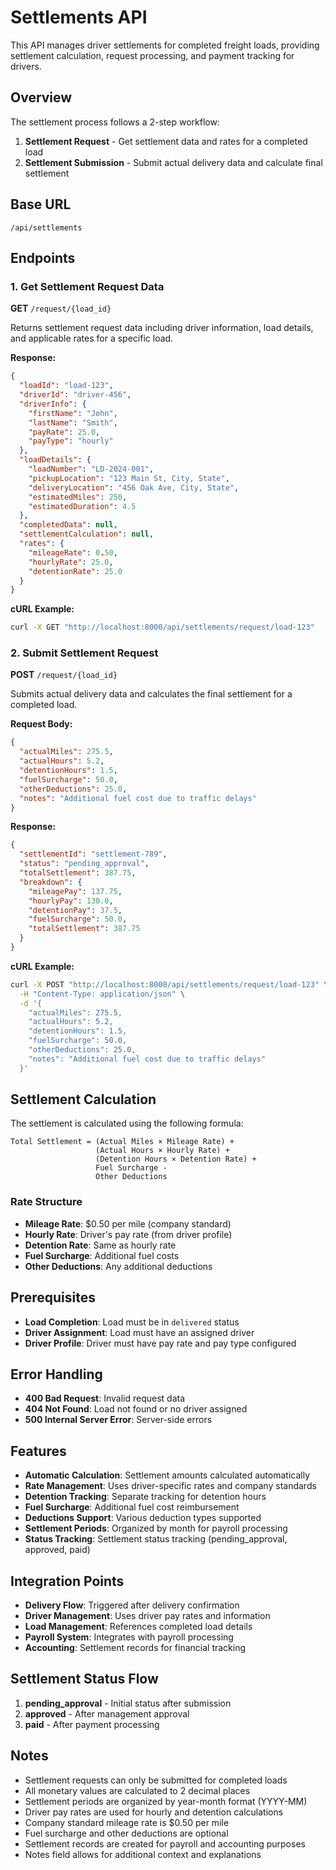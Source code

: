 # Settlements API

This API manages driver settlements for completed freight loads, providing settlement calculation, request processing, and payment tracking for drivers.

## Overview

The settlement process follows a 2-step workflow:
1. **Settlement Request** - Get settlement data and rates for a completed load
2. **Settlement Submission** - Submit actual delivery data and calculate final settlement

## Base URL
```
/api/settlements
```

## Endpoints

### 1. Get Settlement Request Data
**GET** `/request/{load_id}`

Returns settlement request data including driver information, load details, and applicable rates for a specific load.

**Response:**
```json
{
  "loadId": "load-123",
  "driverId": "driver-456",
  "driverInfo": {
    "firstName": "John",
    "lastName": "Smith",
    "payRate": 25.0,
    "payType": "hourly"
  },
  "loadDetails": {
    "loadNumber": "LD-2024-001",
    "pickupLocation": "123 Main St, City, State",
    "deliveryLocation": "456 Oak Ave, City, State",
    "estimatedMiles": 250,
    "estimatedDuration": 4.5
  },
  "completedData": null,
  "settlementCalculation": null,
  "rates": {
    "mileageRate": 0.50,
    "hourlyRate": 25.0,
    "detentionRate": 25.0
  }
}
```

**cURL Example:**
```bash
curl -X GET "http://localhost:8000/api/settlements/request/load-123"
```

### 2. Submit Settlement Request
**POST** `/request/{load_id}`

Submits actual delivery data and calculates the final settlement for a completed load.

**Request Body:**
```json
{
  "actualMiles": 275.5,
  "actualHours": 5.2,
  "detentionHours": 1.5,
  "fuelSurcharge": 50.0,
  "otherDeductions": 25.0,
  "notes": "Additional fuel cost due to traffic delays"
}
```

**Response:**
```json
{
  "settlementId": "settlement-789",
  "status": "pending_approval",
  "totalSettlement": 387.75,
  "breakdown": {
    "mileagePay": 137.75,
    "hourlyPay": 130.0,
    "detentionPay": 37.5,
    "fuelSurcharge": 50.0,
    "totalSettlement": 387.75
  }
}
```

**cURL Example:**
```bash
curl -X POST "http://localhost:8000/api/settlements/request/load-123" \
  -H "Content-Type: application/json" \
  -d '{
    "actualMiles": 275.5,
    "actualHours": 5.2,
    "detentionHours": 1.5,
    "fuelSurcharge": 50.0,
    "otherDeductions": 25.0,
    "notes": "Additional fuel cost due to traffic delays"
  }'
```

## Settlement Calculation

The settlement is calculated using the following formula:

```
Total Settlement = (Actual Miles × Mileage Rate) + 
                   (Actual Hours × Hourly Rate) + 
                   (Detention Hours × Detention Rate) + 
                   Fuel Surcharge - 
                   Other Deductions
```

### Rate Structure

- **Mileage Rate**: $0.50 per mile (company standard)
- **Hourly Rate**: Driver's pay rate (from driver profile)
- **Detention Rate**: Same as hourly rate
- **Fuel Surcharge**: Additional fuel costs
- **Other Deductions**: Any additional deductions

## Prerequisites

- **Load Completion**: Load must be in `delivered` status
- **Driver Assignment**: Load must have an assigned driver
- **Driver Profile**: Driver must have pay rate and pay type configured

## Error Handling

- **400 Bad Request**: Invalid request data
- **404 Not Found**: Load not found or no driver assigned
- **500 Internal Server Error**: Server-side errors

## Features

- **Automatic Calculation**: Settlement amounts calculated automatically
- **Rate Management**: Uses driver-specific rates and company standards
- **Detention Tracking**: Separate tracking for detention hours
- **Fuel Surcharge**: Additional fuel cost reimbursement
- **Deductions Support**: Various deduction types supported
- **Settlement Periods**: Organized by month for payroll processing
- **Status Tracking**: Settlement status tracking (pending_approval, approved, paid)

## Integration Points

- **Delivery Flow**: Triggered after delivery confirmation
- **Driver Management**: Uses driver pay rates and information
- **Load Management**: References completed load details
- **Payroll System**: Integrates with payroll processing
- **Accounting**: Settlement records for financial tracking

## Settlement Status Flow

1. **pending_approval** - Initial status after submission
2. **approved** - After management approval
3. **paid** - After payment processing

## Notes

- Settlement requests can only be submitted for completed loads
- All monetary values are calculated to 2 decimal places
- Settlement periods are organized by year-month format (YYYY-MM)
- Driver pay rates are used for hourly and detention calculations
- Company standard mileage rate is $0.50 per mile
- Fuel surcharge and other deductions are optional
- Settlement records are created for payroll and accounting purposes
- Notes field allows for additional context and explanations
